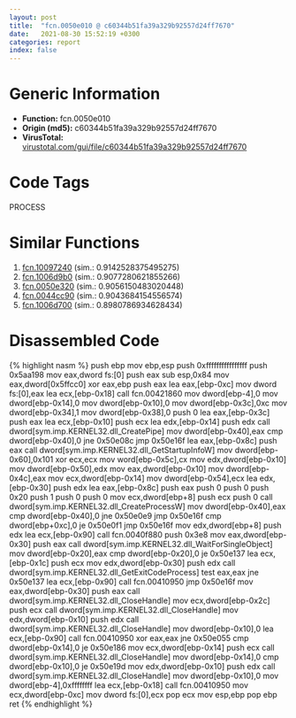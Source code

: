 ```yaml
---
layout: post
title:  "fcn.0050e010 @ c60344b51fa39a329b92557d24ff7670"
date:   2021-08-30 15:52:19 +0300
categories: report
index: false
---
```


# Generic Information
- **Function:** fcn.0050e010
- **Origin (md5):** c60344b51fa39a329b92557d24ff7670
- **VirusTotal:** [virustotal.com/gui/file/c60344b51fa39a329b92557d24ff7670][virustotal_ref]

# Code Tags
<span class="tag" id="PROCESS">PROCESS</span>


# Similar Functions

1. [fcn.10097240][similar_1_ref] (sim.: 0.9142528375495275)
2. [fcn.1006d9b0][similar_2_ref] (sim.: 0.9077280621855266)
3. [fcn.0050e320][similar_3_ref] (sim.: 0.9056150483020448)
4. [fcn.0044cc90][similar_4_ref] (sim.: 0.9043684154556574)
5. [fcn.1006d700][similar_5_ref] (sim.: 0.8980786934628434)


# Disassembled Code

{% highlight nasm %}
push ebp
mov ebp,esp
push 0xffffffffffffffff
push 0x5aa198
mov eax,dword fs:[0]
push eax
sub esp,0x84
mov eax,dword[0x5ffcc0]
xor eax,ebp
push eax
lea eax,[ebp-0xc]
mov dword fs:[0],eax
lea ecx,[ebp-0x18]
call fcn.00421860
mov dword[ebp-4],0
mov dword[ebp-0x14],0
mov dword[ebp-0x10],0
mov dword[ebp-0x3c],0xc
mov dword[ebp-0x34],1
mov dword[ebp-0x38],0
push 0
lea eax,[ebp-0x3c]
push eax
lea ecx,[ebp-0x10]
push ecx
lea edx,[ebp-0x14]
push edx
call dword[sym.imp.KERNEL32.dll_CreatePipe]
mov dword[ebp-0x40],eax
cmp dword[ebp-0x40],0
jne 0x50e08c
jmp 0x50e16f
lea eax,[ebp-0x8c]
push eax
call dword[sym.imp.KERNEL32.dll_GetStartupInfoW]
mov dword[ebp-0x60],0x101
xor ecx,ecx
mov word[ebp-0x5c],cx
mov edx,dword[ebp-0x10]
mov dword[ebp-0x50],edx
mov eax,dword[ebp-0x10]
mov dword[ebp-0x4c],eax
mov ecx,dword[ebp-0x14]
mov dword[ebp-0x54],ecx
lea edx,[ebp-0x30]
push edx
lea eax,[ebp-0x8c]
push eax
push 0
push 0
push 0x20
push 1
push 0
push 0
mov ecx,dword[ebp+8]
push ecx
push 0
call dword[sym.imp.KERNEL32.dll_CreateProcessW]
mov dword[ebp-0x40],eax
cmp dword[ebp-0x40],0
jne 0x50e0e9
jmp 0x50e16f
cmp dword[ebp+0xc],0
je 0x50e0f1
jmp 0x50e16f
mov edx,dword[ebp+8]
push edx
lea ecx,[ebp-0x90]
call fcn.0040f880
push 0x3e8
mov eax,dword[ebp-0x30]
push eax
call dword[sym.imp.KERNEL32.dll_WaitForSingleObject]
mov dword[ebp-0x20],eax
cmp dword[ebp-0x20],0
je 0x50e137
lea ecx,[ebp-0x1c]
push ecx
mov edx,dword[ebp-0x30]
push edx
call dword[sym.imp.KERNEL32.dll_GetExitCodeProcess]
test eax,eax
jne 0x50e137
lea ecx,[ebp-0x90]
call fcn.00410950
jmp 0x50e16f
mov eax,dword[ebp-0x30]
push eax
call dword[sym.imp.KERNEL32.dll_CloseHandle]
mov ecx,dword[ebp-0x2c]
push ecx
call dword[sym.imp.KERNEL32.dll_CloseHandle]
mov edx,dword[ebp-0x10]
push edx
call dword[sym.imp.KERNEL32.dll_CloseHandle]
mov dword[ebp-0x10],0
lea ecx,[ebp-0x90]
call fcn.00410950
xor eax,eax
jne 0x50e055
cmp dword[ebp-0x14],0
je 0x50e186
mov ecx,dword[ebp-0x14]
push ecx
call dword[sym.imp.KERNEL32.dll_CloseHandle]
mov dword[ebp-0x14],0
cmp dword[ebp-0x10],0
je 0x50e19d
mov edx,dword[ebp-0x10]
push edx
call dword[sym.imp.KERNEL32.dll_CloseHandle]
mov dword[ebp-0x10],0
mov dword[ebp-4],0xffffffff
lea ecx,[ebp-0x18]
call fcn.00410950
mov ecx,dword[ebp-0xc]
mov dword fs:[0],ecx
pop ecx
mov esp,ebp
pop ebp
ret
{% endhighlight %}


[similar_1_ref]: /report/fcn.10097240@a0ac129ff3ea4c0dfa9529c259a9502c
[similar_2_ref]: /report/fcn.1006d9b0@a0ac129ff3ea4c0dfa9529c259a9502c
[similar_3_ref]: /report/fcn.0050e320@c60344b51fa39a329b92557d24ff7670
[similar_4_ref]: /report/fcn.0044cc90@279a61b1e76da49531f1f16fd1102a2d
[similar_5_ref]: /report/fcn.1006d700@a0ac129ff3ea4c0dfa9529c259a9502c
[virustotal_ref]: https://www.virustotal.com/gui/file/c60344b51fa39a329b92557d24ff7670